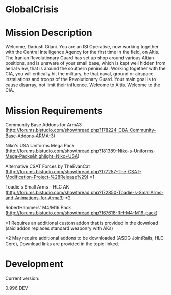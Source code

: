 GlobalCrisis
============

Mission Description
======

Welcome, Dariush Gilani. You are an ISI Operative, now working together with the Central Intelligence Agency for the first time in the field, on Altis. 
The Iranian Revolutionary Guard has set up shop around various Altian positions, and is unaware of your small base, which is kept well hidden from aerial view, that is around the southern peninsula. 
Working together with the CIA, you will critically hit the military, be that naval, ground or airspace, installations and troops of the Revolutionary Guard. Your main goal is to cause disarray, not limit their influence.
Welcome to Altis. Welcome to the CIA.

Mission Requirements
======

Community Base Addons for ArmA3 (http://forums.bistudio.com/showthread.php?178224-CBA-Community-Base-Addons-ARMA-3) 

Niko's USA Uniforms Mega Pack (http://forums.bistudio.com/showthread.php?181389-Niko-s-Uniforms-Mega-Packs&highlight=Niko+USA) 

Alternative CSAT Forces by TheEvanCat (http://forums.bistudio.com/showthread.php?177257-The-CSAT-Modification-Project-%28Release%29) *1

Toadie's Small Arms - HLC AK (http://forums.bistudio.com/showthread.php?172850-Toadie-s-SmallArms-and-Animations-for-Arma3) *2

RobertHammers' M4/M16 Pack (http://forums.bistudio.com/showthread.php?167618-RH-M4-M16-pack)

*1 Requires an additional custom addon that is provided in the download (said addon replaces standard weaponry with AKs)

*2 May require additional addons to be downloaded (ASDG JointRails, HLC Core), Download links are provided in the topic linked.

Development
===

Current version:

0.996 DEV